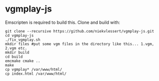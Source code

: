 # vgmplay-js

Emscripten is required to build this. Clone and build with:

```
git clone --recursive https://github.com/niekvlessert/vgmplay-js.git
cd vgmplay-js
./fix_vgmplay.sh
mkdir files #put some vgm files in the directory like this... 1.vgm, 2.vgm etc.
mkdir build
cd build
emcmake cmake ..
make
cp vgmplay* /var/www/html/
cp index.html /var/www/html/
```
